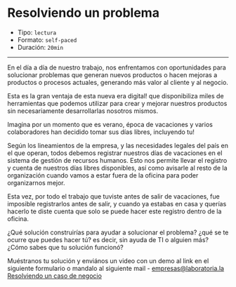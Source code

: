 # Resolviendo un problema

* Tipo: `lectura`
* Formato: `self-paced`
* Duración: `20min`

***

En el día a día de nuestro trabajo, nos enfrentamos con oportunidades para
solucionar problemas que generan nuevos productos o hacen mejoras
a productos o procesos actuales, generando más valor al cliente y al
negocio.

Esta es la gran ventaja de esta nueva era digital! que disponibiliza
miles de herramientas que podemos utilizar para crear y mejorar nuestros
productos sin necesariamente desarrollarlas nosotros mismos.

Imagina por un momento que es verano, época de vacaciones y varios colaboradores han decidido tomar sus días libres, incluyendo tu!

Según los lineamientos de la empresa, y las necesidades legales del país en el que operan, todos debemos registrar nuestros días de vacaciones en el sistema de gestión de recursos humanos. Esto nos permite llevar el registro y cuenta de nuestros días libres disponibles, así como avisarle al resto de la organización cuando vamos a estar fuera de la oficina para poder organizarnos mejor.

Esta vez, por todo el trabajo que tuviste antes de salir de vacaciones, fue imposible registrarlos antes de salir, y cuando ya estabas en casa y querías hacerlo te diste cuenta que solo se puede hacer este registro dentro de la oficina.  

¿Qué solución construirías para ayudar a solucionar el problema?  ¿qué se te ocurre que puedes hacer tú? es decir, sin ayuda de TI o alguien más? ¿Cómo sabes que tu solución funcionó?


Muéstranos tu solución y enviános un video con un demo al link en el siguiente formulario o mandalo al siguiente mail - empresas@laboratoria.la
[Resolviendo un caso de negocio](https://laboratoria.typeform.com/to/LGE5jQ)
